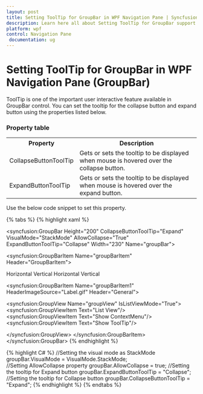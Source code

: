 ```yaml
---
layout: post
title: Setting ToolTip for GroupBar in WPF Navigation Pane | Syncfusion
description: Learn here all about Setting ToolTip for GroupBar support in Syncfusion WPF Navigation Pane (GroupBar) control and more.
platform: wpf
control: Navigation Pane
 documentation: ug
---
```


# Setting ToolTip for GroupBar in WPF Navigation Pane (GroupBar)

ToolTip is one of the important user interactive feature available in GroupBar control. You can set the tooltip for the collapse button and expand button using the properties listed below.

### Property table

<table>
<tr>
<th>
Property</th><th>
Description</th></tr>
<tr>
<td>
CollapseButtonToolTip</td><td>
Gets or sets the tooltip to be displayed when mouse is hovered over the collapse button.</td></tr>
<tr>
<td>
ExpandButtonToolTip</td><td>
Gets or sets the tooltip to be displayed when mouse is hovered over the expand button.</td></tr>
</table>


Use the below code snippet to set this property.



{% tabs %}
{% highlight xaml %}
<!-- Adding GroupBar -->
<syncfusion:GroupBar Height="200" CollapseButtonToolTip="Expand"  VisualMode="StackMode" AllowCollapse="True"  ExpandButtonToolTip="Collapse" Width="230" Name="groupBar"> 
 <!-- Adding GroupBarItem -->  
 <syncfusion:GroupBarItem Name="groupBarItem" Header="GroupBarItem">
 <!-- Adding content for GroupBar item using panel -->   
 <StackPanel Orientation="Vertical">   
 <TextBlock Text="GroupBar Orientation" Margin="4,4,2,2"/> 
 <RadioButton IsChecked="True" Margin="4,2,2,2">Horizontal</RadioButton>  
 <RadioButton Margin="4,2,2,2">Vertical</RadioButton>   
 <TextBlock Text="GroupView Orientation" Margin="4,4,2,2"/>  
 <RadioButton Margin="4,2,2,2">Horizontal</RadioButton>   
 <RadioButton IsChecked="True" Margin="4,2,2,2">Vertical</RadioButton>  
 </StackPanel>  
 </syncfusion:GroupBarItem> 

 <!-- Adding GroupBarItem --> 
 <syncfusion:GroupBarItem Name="groupBarItem1" HeaderImageSource="Label.gif" Header="General">   
 <!-- Adding content for GroupBar item using GroupView -->
 <syncfusion:GroupView Name="groupView" IsListViewMode="True">  
 <syncfusion:GroupViewItem Text="List View"/>     
 <syncfusion:GroupViewItem Text="Show ContextMenu"/>    
 <syncfusion:GroupViewItem Text="Show ToolTip"/>   

 </syncfusion:GroupView> 
 </syncfusion:GroupBarItem>
 </syncfusion:GroupBar>
 {% endhighlight %}

{% highlight C# %}
//Setting the visual mode as StackMode
groupBar.VisualMode = VisualMode.StackMode;  
//Setting AllowCollapse property
groupBar.AllowCollapse = true;
//Setting the tooltip for Expand button
groupBar.ExpandButtonToolTip = "Collapse";
//Setting the tooltip for Collapse button
groupBar.CollapseButtonToolTip = "Expand";
{% endhighlight %}
{% endtabs %}


